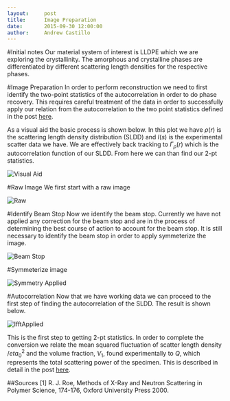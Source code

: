 ```yaml
---
layout:     post
title:      Image Preparation
date:       2015-09-30 12:00:00
author:     Andrew Castillo
---
```

<!-- Start Writing Below in Markdown -->

#Initial notes
Our material system of interest is LLDPE which we are exploring the crystallinity. The amorphous and crystalline phases are differentiated by
different scattering length densities for the respective phases. 

#Image Preparation
In order to perform reconstruction we need to first identify the two-point statistics of the autocorrelation in order
to do phase recovery. This requires careful treatment of the data in order to successfully apply our relation from the 
autocorrelation to the two point statistics defined in the post [here](http://materials-informatics-class-fall2015.github.io/MIC-polymers/2015/09/29/Derivation-equation/).

As a visual aid the basic process is shown below. In this plot we have $\rho(r)$ is the scattering length
density distribution (SLDD) and $I(s)$ is the experimental scatter data we have. We are effectively back tracking to $\Gamma_\rho(r)$ which
is the autocorrelation function of our SLDD. From here we can than find our 2-pt statistics.

![Visual Aid](https://41.media.tumblr.com/b00fe6a64ecfdb89feb1422f6600e1ce/tumblr_nvhw1d6uuh1rlqsr4o1_400.png)

#Raw Image
We first start with a raw image

![Raw](https://40.media.tumblr.com/71ab1336244161dbcd9fbc801b8f74a2/tumblr_nve0fcJxiN1rlqsr4o1_540.png) 

#Identify Beam Stop
Now we identify the beam stop. Currently we have not applied any correction for the beam stop and are in the process of determining the best
course of action to account for the beam stop. It is still necessary to identify the beam stop in order to apply symmeterize the image.

![Beam Stop](https://40.media.tumblr.com/c16c4895860750999d9b79e1f8eb53a5/tumblr_nvhsp4diEg1rlqsr4o1_1280.png)

#Symmeterize image

![Symmetry Applied](https://36.media.tumblr.com/8dc8c804df5dc35ad5e7ad2f97334087/tumblr_nvhtj6mwfI1rlqsr4o1_1280.jpg)

#Autocorrelation
Now that we have working data we can proceed to the first step of finding the autocorrelation of the SLDD. The result is shown below.

![IfftApplied](https://36.media.tumblr.com/c9687eebc4b894c8e075d0638e6822a9/tumblr_nvhticr6zM1rlqsr4o1_1280.jpg)

This is the first step to getting 2-pt statistics. In order to complete the conversion we relate the mean squared fluctuation of scatter length density $/eta_0^2$ and
the volume fraction, $V_1$, found experimentally to $Q$, which represents the total scattering power of the specimen. This is described in detail in the post [here](http://materials-informatics-class-fall2015.github.io/MIC-polymers/2015/09/29/Derivation-equation/). 

##Sources
[1] R. J. Roe, Methods of X-Ray and Neutron Scattering in Polymer Science, 174-176, Oxford University Press 2000.
